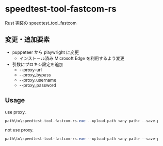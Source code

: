 # speedtest-tool-fastcom-rs

Rust 実装の speedtest_tool_fastcom

## 変更・追加要素

- puppeteer から playwright に変更
  - インストール済み Microsoft Edge を利用するよう変更
- 引数にプロキシ設定を追加
  - --proxy-url
  - --proxy_bypass
  - --proxy_username
  - --proxy_password

## Usage

use proxy.

```powershell
path\to\speedtest-tool-fastcom-rs.exe --upload-path <any path> --save-path <any path> --proxy-url <proxy url http(s)//host:port>
```

not use proxy.

```powershell
path\to\speedtest-tool-fastcom-rs.exe --upload-path <any path> --save-path <any path>
```
